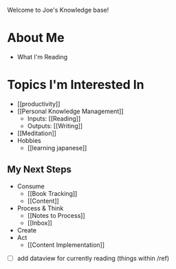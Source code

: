 Welcome to Joe's Knowledge base!

# About Me
- What I'm Reading

# Topics I'm Interested In
- [[productivity]]
- [[Personal Knowledge Management]]
	- Inputs: [[Reading]]
	- Outputs: [[Writing]]
- [[Meditation]]
- Hobbies
	- [[learning japanese]]

## My Next Steps
- Consume
	- [[Book Tracking]]
	- [[Content]]
- Process & Think
	- [[Notes to Process]]
	- [[Inbox]]
- Create
- Act
	- [[Content Implementation]]

- [ ] add dataview for currently reading (things within /ref)